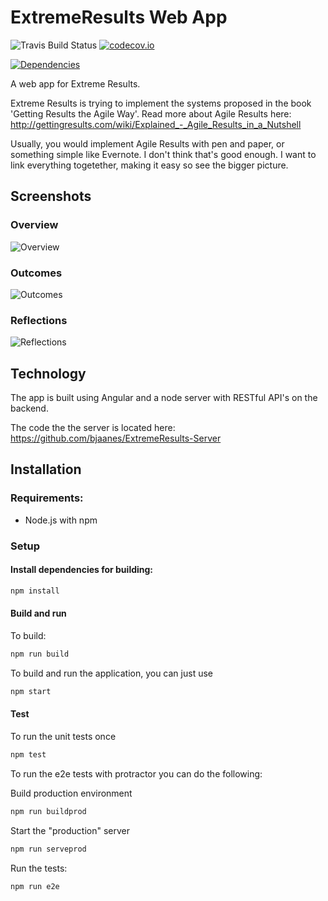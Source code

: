 # ExtremeResults Web App

![Travis Build Status](https://travis-ci.org/bjaanes/ExtremeResults-WebApp.svg?branch=master)
[![codecov.io](https://codecov.io/github/bjaanes/ExtremeResults-WebApp/coverage.svg?branch=master)](https://codecov.io/github/bjaanes/ExtremeResults-WebApp?branch=master)
<!--[![Code Climate](https://codeclimate.com/github/bjaanes/ExtremeResults-WebApp/badges/gpa.svg)](https://codeclimate.com/github/bjaanes/ExtremeResults-WebApp)-->
[![Dependencies](https://david-dm.org/bjaanes/ExtremeResults-WebApp.svg)](https://david-dm.org/bjaanes/ExtremeResults-WebApp)

A web app for Extreme Results.


Extreme Results is trying to implement the systems proposed in the book 'Getting Results the Agile Way'.
Read more about Agile Results here: http://gettingresults.com/wiki/Explained_-_Agile_Results_in_a_Nutshell

Usually, you would implement Agile Results with pen and paper, or something simple like Evernote. I don't think that's good enough. I want to link everything togetether, making it easy so see the bigger picture.

## Screenshots

### Overview
![Overview](https://github.com/bjaanes/ExtremeResults-WebApp/raw/master/screenshots/Overview2.png "Overview")

### Outcomes
![Outcomes](https://raw.githubusercontent.com/bjaanes/ExtremeResults-WebApp/master/screenshots/Outcomes.png "Outcomes")

### Reflections
![Reflections](https://raw.githubusercontent.com/bjaanes/ExtremeResults-WebApp/master/screenshots/Reflections.png "Reflections")

## Technology

The app is built using Angular and a node server with RESTful API's on the backend.

The code the the server is located here:
https://github.com/bjaanes/ExtremeResults-Server

## Installation

### Requirements:

* Node.js with npm

### Setup

#### Install dependencies for building:
```bash
npm install
```


#### Build and run

To build:
```bash
npm run build
```

To build and run the application, you can just use
```bash
npm start
```


#### Test

To run the unit tests once
```bash
npm test
```


To run the e2e tests with protractor you can do the following:

Build production environment
```bash
npm run buildprod
```

Start the "production" server
```bash
npm run serveprod
```

Run the tests:
```bash
npm run e2e
```

